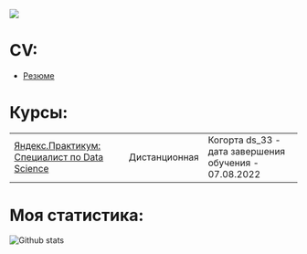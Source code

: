 ![](https://komarev.com/ghpvc/?username=ialeksfaizov&style=plastic&label=profile+views&color=orange)

<!--
**ialeksph/ialeksph** is a ✨ _special_ ✨ repository because its `README.md` (this file) appears on your GitHub profile.

Here are some ideas to get you started:

- 🔭 I’m currently working on ...
- 🌱 I’m currently learning ...
- 👯 I’m looking to collaborate on ...
- 🤔 I’m looking for help with ...
- 💬 Ask me about ...
- 📫 How to reach me: ...
- 😄 Pronouns: ...
- ⚡ Fun fact: ...
-->


# CV:
 - [Резюме](https://github.com/ialeksfaizov/ialeksfaizov/blob/main/Phaizov_Aleksandr_CV.pdf)


# Курсы:
<table>
<tr>

<tr>
  <td><a href = "https://github.com/ialeksfaizov/Yandex-Praktikum-Data-Science">Яндекс.Практикум: Специалист по Data Science</a></td>
  <td>Дистанционная</td>
  <td>Когорта ds_33 - дата завершения обучения - 07.08.2022</td>
</tr> 
</table>
</details>


# Моя статистика: 
![Github stats](https://github-readme-stats.vercel.app/api?username=ialeksfaizov&show_icons=true&&hide=issues,contribs)
